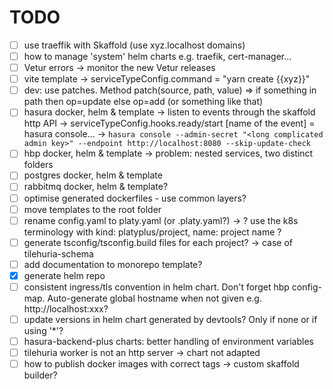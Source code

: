 # TODO

- [ ] use traeffik with Skaffold (use xyz.localhost domains)
- [ ] how to manage 'system' helm charts e.g. traefik, cert-manager...
- [ ] Vetur errors -> monitor the new Vetur releases
- [ ] vite template -> serviceTypeConfig.command = "yarn create {{xyz}}"
- [ ] dev: use patches. Method patch(source, path, value) => if something in path then op=update else op=add (or something like that)
- [ ] hasura docker, helm & template
      -> listen to events through the skaffold http API
      -> serviceTypeConfig.hooks.ready/start [name of the event] = hasura console...
      -> `hasura console --admin-secret "<long complicated admin key>" --endpoint http://localhost:8080 --skip-update-check`
- [ ] hbp docker, helm & template
      -> problem: nested services, two distinct folders
- [ ] postgres docker, helm & template
- [ ] rabbitmq docker, helm & template?
- [ ] optimise generated dockerfiles - use common layers?
- [ ] move templates to the root folder
- [ ] rename config.yaml to platy.yaml (or .platy.yaml?) -> ? use the k8s terminology with kind: platyplus/project, name: project name ?
- [ ] generate tsconfig/tsconfig.build files for each project? -> case of tilehuria-schema
- [ ] add documentation to monorepo template?
- [x] generate helm repo
- [ ] consistent ingress/tls convention in helm chart. Don't forget hbp config-map. Auto-generate global hostname when not given e.g. http://localhost:xxx?
- [ ] update versions in helm chart generated by devtools? Only if none or if using '\*'?
- [ ] hasura-backend-plus charts: better handling of environment variables
- [ ] tilehuria worker is not an http server -> chart not adapted
- [ ] how to publish docker images with correct tags -> custom skaffold builder?
